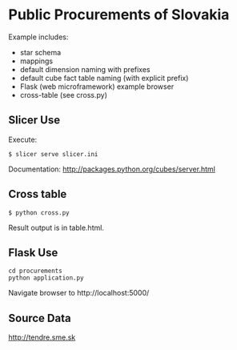 Public Procurements of Slovakia
===============================

Example includes:

* star schema
* mappings
* default dimension naming with prefixes
* default cube fact table naming (with explicit prefix)
* Flask (web microframework) example browser
* cross-table (see cross.py)

Slicer Use
----------

Execute:

    $ slicer serve slicer.ini

Documentation: http://packages.python.org/cubes/server.html

Cross table
-----------

    $ python cross.py
    
Result output is in table.html.

Flask Use
---------

    cd procurements
    python application.py

Navigate browser to http://localhost:5000/

Source Data
-----------

http://tendre.sme.sk
